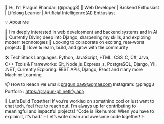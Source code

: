 👋 Hi, I’m Pragun Bhandari (@pragg3)
🚀 Web Developer | Backend Enthusiast | Lifelong Learner | Artificial Intelligence(AI) Enthusiast 


💡 About Me

👀 I’m deeply interested in web development and backend systems and in AI
🌱 Currently Diving deep into Django, sharpening my skills, and exploring modern technologies
🤝 Looking to collaborate on exciting, real-world projects
💬 I love to learn, build, and grow with the community


🛠 Tech Stack
Languages: Python, JavaScript, HTML, CSS, C, C#, Java, C++
Tools & Frameworks: Git, Node.js, Express.js, PostgreSQL, Django, YII, .NET, 
Currently Exploring: REST APIs, Django, React and many more, Machine Learning.


📫 How to Reach Me
Email: pragun.ba99@gmail.com
Instagram: @pragg3
Portfolio : https://pragun-pb.netlify.app


💬 Let's Build Together!
If you’re working on something cool or just want to chat tech, feel free to reach out.
I’m always up for contributing to meaningful and impactful projects!
“Code is like humor. When you have to explain it, it’s bad.” – Let’s write clean and awesome code together! ✨
